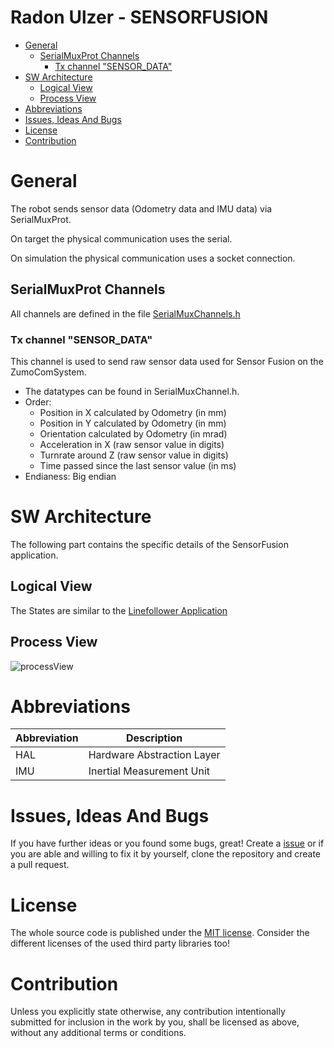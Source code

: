 # Radon Ulzer - SENSORFUSION <!-- omit in toc -->

* [General](#general)
  * [SerialMuxProt Channels](#serialmuxprot-channels)
    * [Tx channel "SENSOR\_DATA"](#tx-channel-sensor_data)
* [SW Architecture](#sw-architecture)
  * [Logical View](#logical-view)
  * [Process View](#process-view)
* [Abbreviations](#abbreviations)
* [Issues, Ideas And Bugs](#issues-ideas-and-bugs)
* [License](#license)
* [Contribution](#contribution)

# General

The robot sends sensor data (Odometry data and IMU data) via SerialMuxProt. 

On target the physical communication uses the serial.

On simulation the physical communication uses a socket connection.

## SerialMuxProt Channels
All channels are defined in the file [SerialMuxChannels.h](https://github.com/BlueAndi/RadonUlzer/blob/main/lib/APPSensorFusion/SerialMuxChannels.h)

### Tx channel "SENSOR_DATA"
This channel is used to send raw sensor data used for Sensor Fusion on the ZumoComSystem.

* The datatypes can be found in SerialMuxChannel.h.
* Order:
  * Position in X calculated by Odometry (in mm)
  * Position in Y calculated by Odometry (in mm)
  * Orientation calculated by Odometry (in mrad)
  * Acceleration in X (raw sensor value in digits)
  * Turnrate around Z (raw sensor value in digits)
  * Time passed since the last sensor value (in ms)
* Endianess: Big endian

# SW Architecture
The following part contains the specific details of the SensorFusion application.

## Logical View

The States are similar to the [Linefollower Application](https://github.com/BlueAndi/RadonUlzer/blob/main/doc/architecture/LINEFOLLOWER.md)

## Process View
![processView](http://www.plantuml.com/plantuml/proxy?cache=no&src=https://raw.githubusercontent.com/BlueAndi/RadonUlzer/main/doc/architecture/uml/ProcessView/SensorFusion/SystemStates.puml)

# Abbreviations

| Abbreviation | Description |
| - | - |
| HAL | Hardware Abstraction Layer |
| IMU | Inertial Measurement Unit |

# Issues, Ideas And Bugs
If you have further ideas or you found some bugs, great! Create a [issue](https://github.com/BlueAndi/RadonUlzer/issues) or if you are able and willing to fix it by yourself, clone the repository and create a pull request.

# License
The whole source code is published under the [MIT license](http://choosealicense.com/licenses/mit/).
Consider the different licenses of the used third party libraries too!

# Contribution
Unless you explicitly state otherwise, any contribution intentionally submitted for inclusion in the work by you, shall be licensed as above, without any
additional terms or conditions.